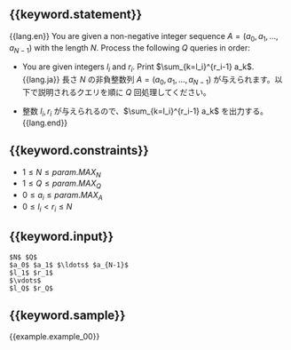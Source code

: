 ## {{keyword.statement}}

{{lang.en}}
You are given a non-negative integer sequence $A = (a_0, a_1, \ldots, a_{N-1})$ with the length $N$. Process the following $Q$ queries in order:

- You are given integers $l_i$ and $r_i$. Print $\sum_{k=l_i}^{r_i-1} a_k$.
{{lang.ja}}
長さ $N$ の非負整数列 $A = (a_0, a_1, \ldots, a_{N-1})$ が与えられます。以下で説明されるクエリを順に $Q$ 回処理してください。

- 整数 $l_i, r_i$ が与えられるので、$\sum_{k=l_i}^{r_i-1} a_k$ を出力する。
{{lang.end}}

## {{keyword.constraints}}

- $1 \leq N \leq {{param.MAX_N}}$
- $1 \leq Q \leq {{param.MAX_Q}}$
- $0 \leq a_i \leq {{param.MAX_A}}$
- $0 \leq l_i < r_i \leq N$

## {{keyword.input}}

```
$N$ $Q$
$a_0$ $a_1$ $\ldots$ $a_{N-1}$
$l_1$ $r_1$
$\vdots$
$l_Q$ $r_Q$
```

## {{keyword.sample}}

{{example.example_00}}

